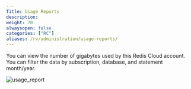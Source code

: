 ```yaml
---
Title: Usage Reports
description:
weight: 70
alwaysopen: false
categories: ["RC"]
aliases: /rv/administration/usage-reports/
---
```

You can view the number of gigabytes used by this Redis Cloud account.
You can filter the data by subscription, database, and statement month/year.

![usage_report](/images/rc/usage_report.png?width=1000&height=712)
